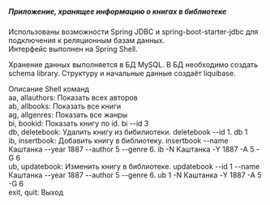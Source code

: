 ##### Приложение, хранящее информацию о книгах в библиотеке

Использованы возможности Spring JDBC и spring-boot-starter-jdbc для подключения к реляционным базам данных.<br>
Интерфейс выполнен на Spring Shell.<br>

Хранение данных выполняется в БД MySQL. В БД необходимо создать schema library. Структуру и начальные данные создаёт liquibase.<br>

Описание Shell команд<br>
aa, allauthors: Показать всех авторов<br>
ab, allbooks: Показать все книги<br>
ag, allgenres: Показать все жанры<br>
bi, bookid: Показать книгу по id. bi --id 3<br>
db, deletebook: Удалить книгу из бибилиотеки. deletebook --id 1. db 1<br>
ib, insertbook: Добавить книгу в библиотеку. insertbook --name Каштанка --year 1887 --author 5 --genre 6. ib -N Каштанка -Y 1887 -A 5 -G 6<br>
ub, updatebook: Изменить книгу в библиотеке. updatebook --id 1 --name Каштанка --year 1887 --author 5 --genre 6. ub 1 -N Каштанка -Y 1887 -A 5 -G 6<br>
exit, quit: Выход
